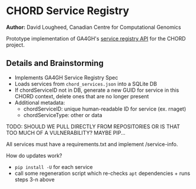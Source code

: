 # CHORD Service Registry

**Author:** David Lougheed, Canadian Centre for Computational Genomics

Prototype implementation of GA4GH's [service registry API](https://github.com/ga4gh-discovery/ga4gh-service-registry/)
for the CHORD project.


## Details and Brainstorming

  * Implements GA4GH Service Registry Spec
  * Loads services from `chord_services.json` into a SQLite DB
  * If chordServiceID not in DB, generate a new GUID for service in this CHORD
    context, delete ones that are no longer present
  * Additional metadata:
      * chordServiceID: unique human-readable ID for service (ex. rnaget)
      * chordServiceType: other or data

TODO: SHOULD WE PULL DIRECTLY FROM REPOSITORIES OR IS THAT TOO MUCH OF A VULNERABILITY? MAYBE PIP...

All services must have a requirements.txt and implement /service-info.

How do updates work?

  * `pip install -U` for each service
  * call some regeneration script which re-checks `apt` dependencies + runs steps 3-n above

